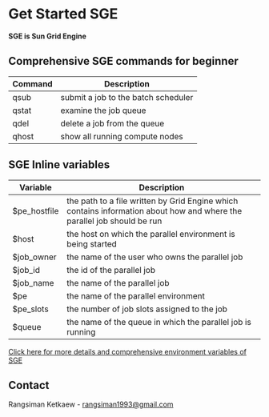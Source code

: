 # Get Started SGE

**SGE is Sun Grid Engine**

## Comprehensive SGE commands for beginner

| Command | Description |
|---------|-------------|
| qsub | submit a job to the batch scheduler |
| qstat | examine the job queue |
| qdel | delete a job from the queue |
| qhost | show all running compute nodes |

## SGE Inline variables

| Variable     | Description |
|--------------|-------------|
| $pe_hostfile | the path to a file written by Grid Engine which contains information about how and where the parallel job should be run |
| $host | the host on which the parallel environment is being started |
| $job_owner | the name of the user who owns the parallel job |
| $job_id | the id of the parallel job |
| $job_name | the name of the parallel job |
| $pe | the name of the parallel environment | 
| $pe_slots | the number of job slots assigned to the job |
| $queue | the name of the queue in which the parallel job is running |

[Click here for more details and comprehensive environment variables of SGE](https://www.ace-net.ca/wiki/Sun_Grid_Engine)

## Contact 

Rangsiman Ketkaew - rangsiman1993@gmail.com

